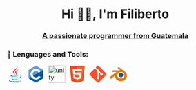 <div id="user-header" align="center">
	<h1 align="center">Hi 👋🙂, I'm Filiberto </h1>
	<h3>
		<a href="user-header__content">
			A passionate programmer from Guatemala
		</a>
	</h3>
</div>

<div></div>

<div align="left">
	<h3>🧰 Lenguages and Tools: </h3>
	<div>
		<img src="https://github.com/devicons/devicon/blob/master/icons/java/java-original.svg" title="java" width="40" height="40"/>&nbsp;
		<img src="https://github.com/devicons/devicon/blob/master/icons/c/c-original.svg" title="c++" width="40" height="40"/>&nbsp;
		<img src="https://github.com/devicons/devicon/blob/master/icons/unity/unity-original.svg" title="unity" width="40" height="40"/>&nbsp;
		<img src="https://github.com/devicons/devicon/blob/master/icons/html5/html5-original.svg" title="html5" width="40" height="40"/>&nbsp;
		<img src="https://github.com/devicons/devicon/blob/master/icons/git/git-original.svg" title="git" width="40" height="40"/>&nbsp;
		<img src="https://github.com/devicons/devicon/blob/master/icons/blender/blender-original.svg" title="blender" width="40" height="40"/>&nbsp;
	</div>
</div>

<!--
**Filiberto-Castro/Filiberto-Castro** is a ✨ _special_ ✨ repository because its `README.md` (this file) appears on your GitHub profile.

Here are some ideas to get you started:

- 🔭 I’m currently working on ...
- 🌱 I’m currently learning ...
- 👯 I’m looking to collaborate on ...
- 🤔 I’m looking for help with ...
- 💬 Ask me about ...
- 📫 How to reach me: ...
- 😄 Pronouns: ...
- ⚡ Fun fact: ...
-->
